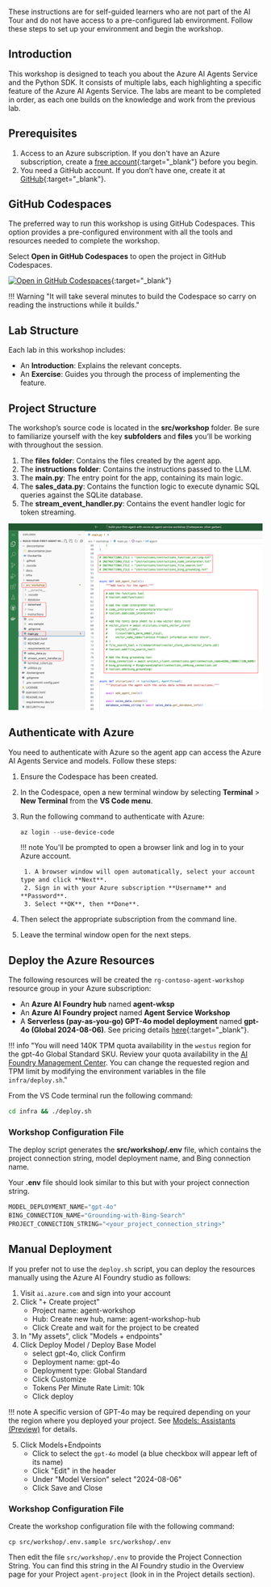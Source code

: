 These instructions are for self-guided learners who are not part of the AI Tour and do not have access to a pre-configured lab environment. Follow these steps to set up your environment and begin the workshop.

## Introduction

This workshop is designed to teach you about the Azure AI Agents Service and the Python SDK. It consists of multiple labs, each highlighting a specific feature of the Azure AI Agents Service. The labs are meant to be completed in order, as each one builds on the knowledge and work from the previous lab.

## Prerequisites

1. Access to an Azure subscription. If you don't have an Azure subscription, create a [free account](https://azure.microsoft.com/free/){:target="_blank"} before you begin.
1. You need a GitHub account. If you don’t have one, create it at [GitHub](https://github.com/join){:target="_blank"}.

## GitHub Codespaces

The preferred way to run this workshop is using GitHub Codespaces. This option provides a pre-configured environment with all the tools and resources needed to complete the workshop.

Select **Open in GitHub Codespaces** to open the project in GitHub Codespaces.

[![Open in GitHub Codespaces](https://github.com/codespaces/badge.svg)](https://codespaces.new/microsoft/build-your-first-agent-with-azure-ai-agent-service-workshop){:target="_blank"}

!!! Warning "It will take several minutes to build the Codespace so carry on reading the instructions while it builds."

## Lab Structure

Each lab in this workshop includes:

- An **Introduction**: Explains the relevant concepts.
- An **Exercise**: Guides you through the process of implementing the feature.

## Project Structure

The workshop’s source code is located in the **src/workshop** folder. Be sure to familiarize yourself with the key **subfolders** and **files** you’ll be working with throughout the session.

1. The **files folder**: Contains the files created by the agent app.
1. The **instructions folder**: Contains the instructions passed to the LLM.
1. The **main.py**: The entry point for the app, containing its main logic.
1. The **sales_data.py**: Contains the function logic to execute dynamic SQL queries against the SQLite database.
1. The **stream_event_handler.py**: Contains the event handler logic for token streaming.

![Lab folder structure](./media/project-structure-self-guided.png)

## Authenticate with Azure

You need to authenticate with Azure so the agent app can access the Azure AI Agents Service and models. Follow these steps:

1. Ensure the Codespace has been created.
1. In the Codespace, open a new terminal window by selecting **Terminal** > **New Terminal** from the **VS Code menu**.
2. Run the following command to authenticate with Azure:

    ```powershell
    az login --use-device-code
    ```

    !!! note
        You'll be prompted to open a browser link and log in to your Azure account.

        1. A browser window will open automatically, select your account type and click **Next**.
        2. Sign in with your Azure subscription **Username** and **Password**.
        3. Select **OK**, then **Done**.

3. Then select the appropriate subscription from the command line.
4. Leave the terminal window open for the next steps.

## Deploy the Azure Resources

The following resources will be created the `rg-contoso-agent-workshop` resource group in your Azure subscription:  

- An **Azure AI Foundry hub** named **agent-wksp**
- An **Azure AI Foundry project** named **Agent Service Workshop** 
- A **Serverless (pay-as-you-go) GPT-4o model deployment** named **gpt-4o (Global 2024-08-06)**. See pricing details [here](https://azure.microsoft.com/pricing/details/cognitive-services/openai-service/){:target="_blank"}.

!!! info "You will need 140K TPM quota availability in the `westus` region for the gpt-4o Global Standard SKU. Review your quota availability in the [AI Foundry Management Center](https://ai.azure.com/managementCenter/quota). You can change the requested region and TPM limit by modifying the environment variables in the file `infra/deploy.sh`."

From the VS Code terminal run the following command:

```bash
cd infra && ./deploy.sh
```

### Workshop Configuration File

The deploy script generates the **src/workshop/.env** file, which contains the project connection string, model deployment name, and Bing connection name.

Your **.env** file should look similar to this but with your project connection string.

```python
MODEL_DEPLOYMENT_NAME="gpt-4o"
BING_CONNECTION_NAME="Grounding-with-Bing-Search"
PROJECT_CONNECTION_STRING="<your_project_connection_string>"
```

## Manual Deployment

If you prefer not to use the `deploy.sh` script, you can deploy the resources manually using the Azure AI Foundry studio as follows:

1. Visit `ai.azure.com` and sign into your account
2. Click "+ Create project"
    - Project name: agent-workshop
    - Hub: Create new hub, name: agent-workshop-hub
    - Click Create and wait for the project to be created
3. In "My assets", click "Models + endpoints"
4. Click Deploy Model / Deploy Base Model
    - select gpt-4o, click Confirm
    - Deployment name: gpt-4o
    - Deployment type: Global Standard
    - Click Customize
    - Tokens Per Minute Rate Limit: 10k
    - Click deploy

!!! note 
    A specific version of GPT-4o may be required depending on your the region where you deployed your project.
    See [Models: Assistants (Preview)](https://learn.microsoft.com/en-us/azure/ai-services/openai/concepts/models?tabs=global-standard%2Cstandard-chat-completions#assistants-preview) for details.

5. Click Models+Endpoints
    - Click to select the `gpt-4o` model (a blue checkbox will appear left of its name)
    - Click "Edit" in the header
    - Under "Model Version" select "2024-08-06"
    - Click Save and Close

<!-- ## Project Connection String

Next, we log in to Azure AI Foundry to retrieve the project connection string, which the agent app uses to connect to the Azure AI Agents Service.

1. Navigate to the [Azure AI Foundry](https://ai.azure.com){:target="_blank"} website.
2. Sign in with your Azure subscription **Username** and **Password**.
3. Read the introduction to the Azure AI Foundry and click **Got it**.
4. Ensure you are on the AI Foundry home page. Click the **AI Foundry** tab in the top left corner.

    ![AI Foundry home page](./media/ai-foundry-home.png){:width="200"}

5. Select the **agent-workshop** project.
6. Review the introduction guide and click **Close**.
7. Locate the **Project details** section, click the **Copy** icon to copy the **Project connection string**.

    ![Copy connection string](./media/project-connection-string.png){:width="500"} -->

### Workshop Configuration File

Create the workshop configuration file with the following command:

```
cp src/workshop/.env.sample src/workshop/.env
```

Then edit the file `src/workshop/.env` to provide the Project Connection String. You can find this string in the AI Foundry studio in the Overview page for your Project `agent-project` (look in in the Project details section). 

